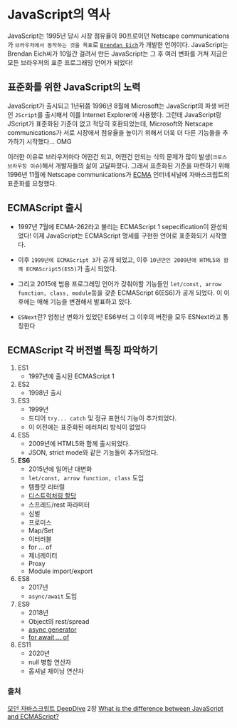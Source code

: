 # JavaScript의 역사

JavaScript는 1995년 당시 시장 점유율이 90프로이던 Netscape communications가 `브라우저에서 동작하는 것을 목표`로 [`Brendan Eich`](https://en.wikipedia.org/wiki/Brendan_Eich)가 개발한 언어이다. JavaScript는 Brendan Eich씨가 10일간 걸려서 만든 JavaScript는 그 후 여러 변화를 거쳐 지금은 모든 브라우저의 표준 프로그래밍 언어가 되었다!

## 표준화를 위한 JavaScript의 노력

JavaScript가 출시되고 1년뒤쯤 1996년 8월에 Microsoft는 JavaScript의 파생 버전인 `JScript`를 출시해서 이를 Internet Explorer에 사용했다. 그런데 JavaScript랑 JScript가 표준화된 기준이 없고 적당히 호환되었는데, Microsoft와 Netscape communications가 서로 시장에서 점유율을 높이기 위해서 더욱 더 다른 기능들을 추가하기 시작했다... OMG

이러한 이유로 브라우저마다 어떤건 되고, 어떤건 안되는 식의 문제가 많이 발생(`크로스 브라우징 이슈`)해서 개발자들의 삶이 고달파졌다. 그래서 표준화된 기준을 마련하기 위해 1996년 11월에 Netscape communications가 [ECMA](https://en.wikipedia.org/wiki/Ecma_International) 인터네셔널에 자바스크립트의 표준화를 요청했다.

## ECMAScript 출시

- 1997년 7월에 ECMA-262라고 불리는 ECMAScript 1 sepecification이 완성되었다! 이제 JavaScript는 ECMAScript 명세를 구현한 언어로 표준화되기 시작했다.

- 이후 `1999년에 ECMAScript 3`가 공개 되었고, 이후 `10년만인 2009년에 HTML5와 함께 ECMAScript5(ES5)`가 출시 되었다.

- 그리고 2015에 범용 프로그래밍 언어가 갖춰야할 기능들인 `let/const, arrow function, class, module`등을 갖춘 ECMAScript 6(ES6)가 공개 되었다. 이 이후에는 매해 기능을 변경해서 발표하고 있다.

- `ESNext`란? 엄청난 변화가 있었던 ES6부터 그 이후의 버전을 모두 ESNext라고 통칭한다

## ECMAScript 각 버전별 특징 파악하기

1. ES1
   - 1997년에 출시된 ECMAScript 1
2. ES2
   - 1998년 출시
3. ES3
   - 1999년
   - 드디어 `try... catch` 및 정규 표현식 기능이 추가되었다.
   - 이 이전에는 표준화된 에러처리 방식이 없었다
4. ES5
   - 2009년에 HTML5와 함께 출시되었다.
   - JSON, strict mode와 같은 기능들이 추가되었다.
5. **ES6**
   - 2015년에 일어난 대변화
   - `let/const, arrow function, class` 도입
   - 템플릿 리터럴
   - [디스트럭처링 할당](https://poiemaweb.com/es6-destructuring)
   - 스프레드/rest 파라미터
   - 심벌
   - 프로미스
   - Map/Set
   - 이터러블
   - for ... of
   - 제너레이터
   - Proxy
   - Module import/export
6. ES8
   - 2017년
   - `async/await` 도입
7. ES9
   - 2018년
   - Object의 rest/spread
   - [async generator](https://ko.javascript.info/async-iterators-generators)
   - [for await ... of](https://developer.mozilla.org/en-US/docs/Web/JavaScript/Reference/Statements/for-await...of)
8. ES11
   - 2020년
   - null 병합 연산자
   - 옵셔널 체이닝 연산자

### 출처

[모던 자바스크립트 DeepDive](http://www.yes24.com/Product/Goods/92742567) 2장
[What is the difference between JavaScript and ECMAScript?](https://www.freecodecamp.org/news/whats-the-difference-between-javascript-and-ecmascript-cba48c73a2b5/)
